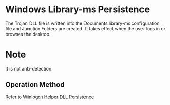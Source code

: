 # Windows Library-ms Persistence


The Trojan DLL file is written into the Documents.library-ms configuration file and Junction Folders are created.
It takes effect when the user logs in or browses the desktop.

# Note
It is not anti-detection.

## Operation Method
Refer to [Winlogon Helper DLL Persistence](./Persistence_WinlogonHelperDLL_Windows)